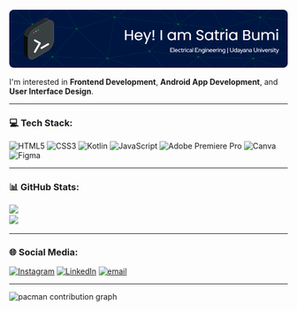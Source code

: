![satriabumi](img/github-header-image.png)

I'm interested in **Frontend Development**, **Android App Development**, and **User Interface Design**.

---

### 💻 Tech Stack:
![HTML5](https://img.shields.io/badge/html5-%23E34F26.svg?style=for-the-badge&logo=html5&logoColor=white) ![CSS3](https://img.shields.io/badge/css3-%231572B6.svg?style=for-the-badge&logo=css3&logoColor=white) ![Kotlin](https://img.shields.io/badge/kotlin-%237F52FF.svg?style=for-the-badge&logo=kotlin&logoColor=white) ![JavaScript](https://img.shields.io/badge/javascript-%23323330.svg?style=for-the-badge&logo=javascript&logoColor=%23F7DF1E) ![Adobe Premiere Pro](https://img.shields.io/badge/Adobe%20Premiere%20Pro-9999FF.svg?style=for-the-badge&logo=Adobe%20Premiere%20Pro&logoColor=white) ![Canva](https://img.shields.io/badge/Canva-%2300C4CC.svg?style=for-the-badge&logo=Canva&logoColor=white) ![Figma](https://img.shields.io/badge/figma-%23F24E1E.svg?style=for-the-badge&logo=figma&logoColor=white)

---

### 📊 GitHub Stats:

![](https://nirzak-streak-stats.vercel.app/?user=satriabumi&theme=blue-green&hide_border=true)<br/>
![](https://github-readme-stats.vercel.app/api/top-langs/?username=satriabumi&theme=blue-green&hide_border=true&include_all_commits=true&count_private=true&layout=compact)

---

### 🌐 Social Media:
[![Instagram](https://img.shields.io/badge/Instagram-%23E4405F.svg?logo=Instagram&logoColor=white)](https://instagram.com/satriabumik) [![LinkedIn](https://img.shields.io/badge/LinkedIn-%230077B5.svg?logo=linkedin&logoColor=white)](https://linkedin.com/in/i-kadek-agung-bagus-satria-bumi-kelana) [![email](https://img.shields.io/badge/Email-D14836?logo=gmail&logoColor=white)](mailto:satriabumi25@gmail.com) 

---

<picture>
  <source media="(prefers-color-scheme: dark)" srcset="https://raw.githubusercontent.com/satriabumi/satriabumi/output/pacman-contribution-graph-dark.svg">
  <source media="(prefers-color-scheme: light)" srcset="https://raw.githubusercontent.com/satriabumi/satriabumi/output/pacman-contribution-graph.svg">
  <img alt="pacman contribution graph" src="https://raw.githubusercontent.com/satriabumi/satriabumi/output/pacman-contribution-graph.svg">
</picture>

###